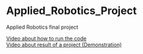 # Applied_Robotics_Project
Applied Robotics final project

[Video about how to run the code](https://www.youtube.com/watch?v=sXX1tEVYenk)<br>
[Video about result of a project (Demonstration)](https://www.youtube.com/watch?v=KfGnLIP7Zw4)
